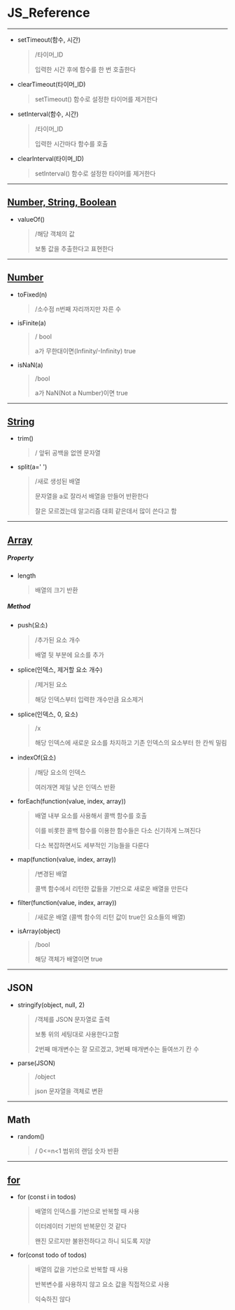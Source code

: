 # JS_Reference

***

- setTimeout(함수, 시간)

  > /타이머_ID
  >
  > 입력한 시간 후에 함수를 한 번 호출한다

- clearTimeout(타이머_ID)

  > setTimeout() 함수로 설정한 타이머를 제거한다

- setInterval(함수, 시간)

  > /타이머_ID
  >
  > 입력한 시간마다 함수를 호출

- clearInterval(타이머_ID)

  > setInterval() 함수로 설정한 타이머를 제거한다



***

## <u>Number, String, Boolean</u>

- valueOf()

  > /해당 객체의 값
  >
  > 보통 값을 추출한다고 표현한다





***



## <u>Number</u>

- toFixed(n)

  > /소수점 n번째 자리까지만 자른 수

- isFinite(a)

  > / bool
  >
  > a가 무한대이면(Infinity/-Infinity) true

- isNaN(a)

  > /bool
  >
  > a가 NaN(Not a Number)이면 true

***

## <u>String</u> 

- trim()

  > / 앞뒤 공백을 없엔 문자열

- split(a=' ')

  > /새로 생성된 배열
  >
  > 문자열을 a로 잘라서 배열을 만들어 반환한다
  >
  > 잘은 모르겠는데 알고리즘 대회 같은데서 많이 쓴다고 함



***

## <u>Array</u>

##### Property

- length

  > 배열의 크기 반환



##### Method

- push(요소)

  > /추가된 요소 개수
  >
  > 배열 뒷 부분에 요소를 추가

- splice(인덱스, 제거할 요소 개수)

  > /제거된 요소
  >
  > 해당 인덱스부터 입력한 개수만큼 요소제거

- splice(인덱스, 0, 요소)

  > /x
  >
  > 해당 인덱스에 새로운 요소를 차지하고 기존 인덱스의 요소부터 한 칸씩 밀림

- indexOf(요소)

  > /해당 요소의 인덱스
  >
  > 여러개면 제일 낮은 인덱스 반환

- forEach(function(value, index, array))

  > 배열 내부 요소를 사용해서 콜백 함수를 호출
  >
  > 이를 비롯한 콜백 함수를 이용한 함수들은 다소 신기하게 느껴진다
  >
  > 다소 복잡하면서도 세부적인 기능들을 다룬다

- map(function(value, index, array))

  > /변경된 배열
  >
  > 콜백 함수에서 리턴한 값들을 기반으로 새로운 배열을 만든다

- filter(function(value, index, array))

  > /새로운 배열 (콜백 함수의 리턴 값이 true인 요소들의 배열)

- isArray(object)

  > /bool
  >
  > 해당 객체가 배열이면 true

***

## JSON

- stringify(object, null, 2)

  > /객체를 JSON 문자열로 출력
  >
  > 보통 위의 세팅대로 사용한다고함
  >
  > 2번째 매개변수는 잘 모르겠고, 3번째 매개변수는 들여쓰기 칸 수

- parse(JSON)

  > /object
  >
  > json 문자열을 객체로 변환

***

## Math

- random()

  > / 0<=n<1 범위의 랜덤 숫자 반환

***



## <u>for</u>

- for (const i in todos)

  > 배열의 인덱스를 기반으로 반복할 때 사용
  >
  > 이터레이터 기반의 반복문인 것 같다
  >
  > 왠진 모르지만 불완전하다고 하니 되도록 지양



- for(const todo of todos)

  > 배열의 값을 기반으로 반복할 때 사용
  >
  > 반복변수를 사용하지 않고 요소 값을 직접적으로 사용
  >
  > 익숙하진 않다